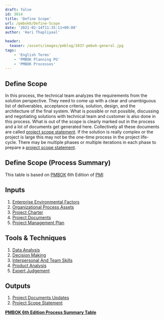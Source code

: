 ```yaml
---
draft: false
id: 3014   
title: 'Define Scope'
url: /pmbok6/Define-Scope
date: '2021-02-14T11:35:11+00:00'
author: 'Hari Thapliyaal'

header:
  teaser: /assets/images/pmblog/1037-pmbok-general.jpg
tags:
    - 'English Terms'
    - 'PMBOK Planning PG'
    - 'PMBOK Processes'
---
```


## Define Scope

In this process, the technical team analyzes the requirements from the solution perspective. They need to come up with a clear and unambiguous list of deliverables, acceptance criteria, solution, design, and the architecture of the final system. What is possible or not possible, discussing and negotiating solutions with technical team and customer is also done in this process. What is out of the scope is clearly marked out in the process and a lot of documents get generated here. Collectively all these documents are called [project scope statement](/pmbok6/project_scope_statement). If the solution is really complex or the project is large this may not be the one-time process in the project life-cycle. There may be multiple phases or multiple iterations in each phase to prepare a [project scope statement](/pmbok6/project_scope_statement).

## Define Scope (Process Summary)

This table is based on [PMBOK](https://www.pmi.org/pmbok-guide-standards) 6th Edition of [PMI](https://www.pmi.org/)

## Inputs

1. [Enterprise Environmental Factors](/pmbok6/enterprise-environmental-factors)
2. [Organizational Process Assets](/pmbok6/organizational-process-assets)
3. [Project Charter](/pmbok6/project-charter)
4. [Project Documents](/pmbok6/project-documents)
5. [Project Management Plan](/pmbok6/project-management-plan)

## Tools &amp; Techniques

1. [Data Analysis](/pmbok6/data-analysis)
2. [Decision Making](/pmbok6/decision-making)
3. [Interpersonal And Team Skills](/pmbok6/interpersonal-and-team-skills)
4. [Product Analysis](/pmbok6/product-analysis)
5. [Expert Judgement](/pmbok6/expert-judgement)

## Outputs

1. [Project Documents Updates](/pmbok6/project-documents-updates)
2. [Project Scope Statement](/pmbok6/project-scope-statement)

**[PMBOK 6th Edition Process Summary Table](process-groups-and-processes-in-pmbok6/)**